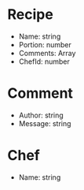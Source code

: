 # Recipe
- Name: string
- Portion: number
- Comments: Array<Comment>
- ChefId: number

# Comment
- Author: string
- Message: string

# Chef
- Name: string